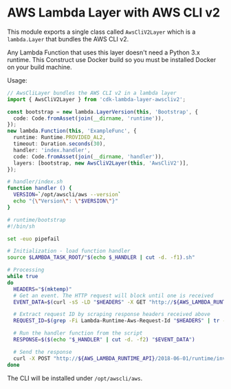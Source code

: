 # AWS Lambda Layer with AWS CLI v2

This module exports a single class called `AwsCliV2Layer` which is a `lambda.Layer` that bundles the AWS CLI v2.

Any Lambda Function that uses this layer doesn't need a Python 3.x runtime.
This Construct use Docker build so you must be installed Docker on your build machine.

Usage:

```ts
// AwsCliLayer bundles the AWS CLI v2 in a lambda layer
import { AwsCliV2Layer } from 'cdk-lambda-layer-awscliv2';

const bootstrap = new lambda.LayerVersion(this, 'Bootstrap', {
  code: Code.fromAsset(join(__dirname, 'runtime')),
});
new lambda.Function(this, 'ExampleFunc', {
  runtime: Runtime.PROVIDED_AL2,
  timeout: Duration.seconds(30),
  handler: 'index.handler',
  code: Code.fromAsset(join(__dirname, 'handler')),
  layers: [bootstrap, new AwsCliV2Layer(this, 'AwsCliV2')],
});
```

```sh
# handler/index.sh
function handler () {
  VERSION=`/opt/awscli/aws --version`
  echo "{\"Version\": \"$VERSION\"}"
}
```

```sh
# runtime/bootstrap
#!/bin/sh

set -euo pipefail

# Initialization - load function handler
source $LAMBDA_TASK_ROOT/"$(echo $_HANDLER | cut -d. -f1).sh"

# Processing
while true
do
  HEADERS="$(mktemp)"
  # Get an event. The HTTP request will block until one is received
  EVENT_DATA=$(curl -sS -LD "$HEADERS" -X GET "http://${AWS_LAMBDA_RUNTIME_API}/2018-06-01/runtime/invocation/next")

  # Extract request ID by scraping response headers received above
  REQUEST_ID=$(grep -Fi Lambda-Runtime-Aws-Request-Id "$HEADERS" | tr -d '[:space:]' | cut -d: -f2)

  # Run the handler function from the script
  RESPONSE=$($(echo "$_HANDLER" | cut -d. -f2) "$EVENT_DATA")

  # Send the response
  curl -X POST "http://${AWS_LAMBDA_RUNTIME_API}/2018-06-01/runtime/invocation/$REQUEST_ID/response"  -d "$RESPONSE"
done
```

The CLI will be installed under `/opt/awscli/aws`.
